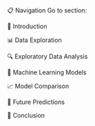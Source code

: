 📋 Navigation
Go to section:


📖 Introduction


📊 Data Exploration


🔍 Exploratory Data Analysis


🤖 Machine Learning Models


📈 Model Comparison


🔮 Future Predictions


📝 Conclusion


